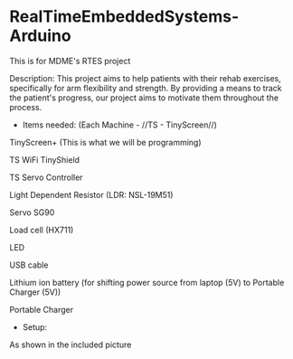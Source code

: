 # RealTimeEmbeddedSystems-Arduino
This is for MDME's RTES project


Description:
This project aims to help patients with their rehab exercises, specifically for arm flexibility and strength. 
By providing a means to track the patient's progress, our project aims to motivate them throughout the process.


* Items needed:
(Each Machine - //TS - TinyScreen//)

TinyScreen+ (This is what we will be programming)

TS WiFi TinyShield

TS Servo Controller

Light Dependent Resistor (LDR: NSL-19M51)

Servo SG90 

Load cell (HX711)

LED

USB cable

Lithium ion battery (for shifting power source from laptop (5V) to Portable Charger (5V))

Portable Charger


* Setup:

As shown in the included picture

